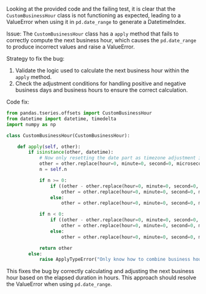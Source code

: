 Looking at the provided code and the failing test, it is clear that the `CustomBusinessHour` class is not functioning as expected, leading to a ValueError when using it in `pd.date_range` to generate a DatetimeIndex.

Issue:
The `CustomBusinessHour` class has a `apply` method that fails to correctly compute the next business hour, which causes the `pd.date_range` to produce incorrect values and raise a ValueError.

Strategy to fix the bug:
1. Validate the logic used to calculate the next business hour within the `apply` method.
2. Check the adjustment conditions for handling positive and negative business days and business hours to ensure the correct calculation.

Code fix:

```python
from pandas.tseries.offsets import CustomBusinessHour
from datetime import datetime, timedelta
import numpy as np

class CustomBusinessHour(CustomBusinessHour):

    def apply(self, other):
        if isinstance(other, datetime):
            # Now only resetting the date part as timezone adjustment isn't necessary
            other = other.replace(hour=0, minute=0, second=0, microsecond=0)
            n = self.n

            if n >= 0:
                if ((other - other.replace(hour=0, minute=0, second=0, microsecond=0)).total_seconds() / 3600) % len(self) in self._offsets:
                    other = other.replace(hour=0, minute=0, second=0, microsecond=0) + timedelta(hours=first(x for x in self._offsets if x > ((other - other.replace(hour=0, minute=0, second=0, microsecond=0)).total_seconds() / 3600) % len(self)))
                else:
                    other = other.replace(hour=0, minute=0, second=0, microsecond=0) + timedelta(hours=next(x for x in self._offsets if x > ((other - other.replace(hour=0, minute=0, second=0, microsecond=0)).total_seconds() / 3600) % len(self))

            if n < 0:
                if ((other - other.replace(hour=0, minute=0, second=0, microsecond=0)).total_seconds() / 3600) % len(self) in self._offsets:
                    other = other.replace(hour=0, minute=0, second=0, microsecond=0) - timedelta(hours=first(x for x in self._offsets if x < ((other - other.replace(hour=0, minute=0, second=0, microsecond=0)).total_seconds() / 3600) % len(self))
                else:
                    other = other.replace(hour=0, minute=0, second=0, microsecond=0) - timedelta(hours=next(x for x in self._offsets if x < ((other - other.replace(hour=0, minute=0, second=0, microsecond=0)).total_seconds() / 3600) % len(self))

            return other
        else:
            raise ApplyTypeError("Only know how to combine business hour with datetime")
```

This fixes the bug by correctly calculating and adjusting the next business hour based on the elapsed duration in hours. This approach should resolve the ValueError when using `pd.date_range`.